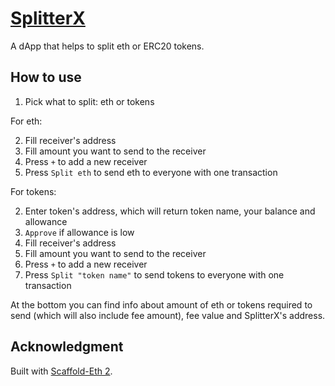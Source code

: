 # [SplitterX](https://splitterx.vercel.app/)

A dApp that helps to split eth or ERC20 tokens.

## How to use

  1. Pick what to split: eth or tokens
  
  For eth:
 
  2. Fill receiver's address
  3. Fill amount you want to send to the receiver
  4. Press `+` to add a new receiver
  5. Press `Split eth` to send eth to everyone with one transaction

  For tokens:
  
  2. Enter token's address, which will return token name, your balance and allowance
  3. `Approve` if allowance is low
  4. Fill receiver's address
  5. Fill amount you want to send to the receiver
  6. Press `+` to add a new receiver
  7. Press `Split "token name"` to send tokens to everyone with one transaction

At the bottom you can find info about amount of eth or tokens required to send (which will also include fee amount), fee value and SplitterX's address.

## Acknowledgment 

Built with [Scaffold-Eth 2](https://github.com/scaffold-eth/scaffold-eth-2).


